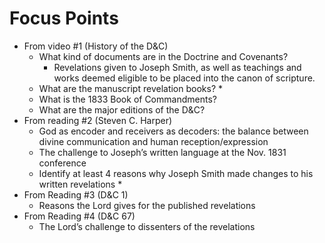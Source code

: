 # Focus Points
* From video \#1 (History of the D&C)
    * What kind of documents are in the Doctrine and Covenants?
		* Revelations given to Joseph Smith, as well as teachings and works deemed eligible to be placed into the canon of scripture.
    * What are the manuscript revelation books?
		*
    * What is the 1833 Book of Commandments?
    * What are the major editions of the D&C?
* From reading \#2 (Steven C. Harper)
    * God as encoder and receivers as decoders: the balance between divine communication and human reception/expression
    * The challenge to Joseph’s written language at the Nov. 1831 conference
    * Identify at least 4 reasons why Joseph Smith made changes to his written revelations
		* 
* From Reading \#3 (D&C 1)
    * Reasons the Lord gives for the published revelations
* From Reading \#4 (D&C 67)
    * The Lord’s challenge to dissenters of the revelations
